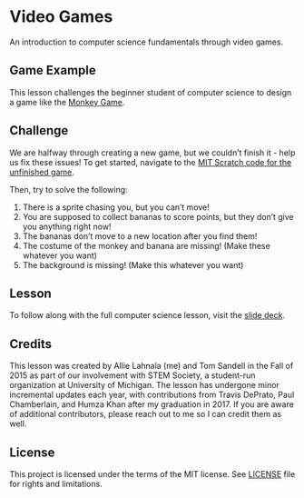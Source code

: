 # Video Games
An introduction to computer science fundamentals through video games.

## Game Example

This lesson challenges the beginner student of computer science to design a game like the [Monkey Game](https://scratch.mit.edu/projects/86080676/). 

## Challenge

We are halfway through creating a new game, but we couldn’t finish it - help us fix these issues! To get started, navigate to the [MIT Scratch code for the unfinished game](https://scratch.mit.edu/projects/185666223/). 

Then, try to solve the following:

1. There is a sprite chasing you, but you can’t move!
2. You are supposed to collect bananas to score points, but they don’t give you anything right now!
3. The bananas don’t move to a new location after you find them!
4. The costume of the monkey and banana are missing! (Make these whatever you want)
5. The background is missing! (Make this whatever you want)

## Lesson

To follow along with the full computer science lesson, visit the [slide deck](https://github.com/alahnala/STEM-Society-VideoGames/blob/main/Game%20Programming.pdf).

## Credits

This lesson was created by Allie Lahnala (me) and Tom Sandell in the Fall of 2015 as part of our involvement with STEM Society, a student-run organization at University of Michigan. The lesson has undergone minor incremental updates each year, with contributions from Travis DePrato, Paul Chamberlain, and Humza Khan after my graduation in 2017. If you are aware of additional contributors, please reach out to me so I can credit them as well.

## License

This project is licensed under the terms of the MIT license. See [LICENSE](https://github.com/alahnala/STEM-Society-VideoGames/blob/main/LICENSE) file for rights and limitations.

